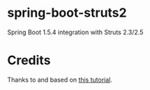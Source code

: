 # spring-boot-struts2
Spring Boot 1.5.4 integration with Struts 2.3/2.5

# Credits
Thanks to and based on [this tutorial](https://jgalacambra.wordpress.com/2016/06/13/spring-boot-and-struts-2/).
